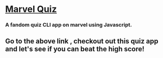# [Marvel Quiz](https://replit.com/@tamalkundu2021/marvel-quiz?embed=1&output=1)

### A fandom quiz CLI app on marvel using Javascript.
 
## Go to the above link , checkout out this quiz app and let's see if you can beat the high score!
